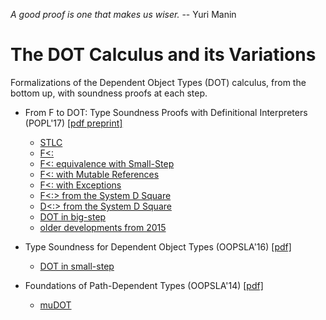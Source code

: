 _A good proof is one that makes us wiser._ -- Yuri Manin

The DOT Calculus and its Variations
===================================

Formalizations of the Dependent Object Types (DOT) calculus, from the bottom up, with soundness proofs at each step.

- From F to DOT: Type Soundness Proofs with Definitional Interpreters (POPL'17) [[pdf preprint]](https://www.cs.purdue.edu/homes/rompf/papers/amin-draft2016a.pdf)
  - [STLC](http://sound-big-step-stlc.namin.net)
  - [F<:](http://sound-big-step-fsub.namin.net)
  - [F<: equivalence with Small-Step](./big/fsub_equiv.v)
  - [F<: with Mutable References](http://sound-big-step-mut.namin.net)
  - [F<: with Exceptions](http://sound-big-step-exceptions.namin.net)
  - [F<:> from the System D Square](http://sound-big-step-fsubsup.namin.net)
  - [D<:> from the System D Square](http://sound-big-step-dsubsup.namin.net)
  - [DOT in big-step](http://sound-big-step-dot.namin.net)
  - [older developments from 2015](./dev2015)

- Type Soundness for Dependent Object Types (OOPSLA'16) [[pdf]](http://lampwww.epfl.ch/~amin/dot/soundness_oopsla16.pdf)
  - [DOT in small-step](./oopsla16)

- Foundations of Path-Dependent Types (OOPSLA'14) [[pdf]](http://lampwww.epfl.ch/~amin/dot/fpdt.pdf)
  - [muDOT](./oopsla/dot.elf)
